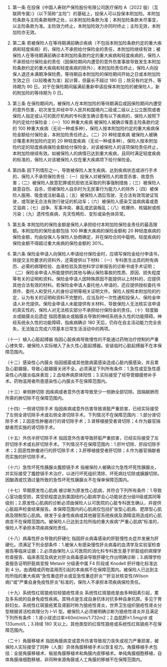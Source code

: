 1. 第一条 在投保《中国人寿财产保险股份有限公司医疗保险 A（2022 版）（互联网专属）》（以下简称“主险”）的基础上，投保人可以投保本附加险。本附加险条款与主险条款相悖之处，以本附加险条款为准；本附加险条款未尽事宜，以主险条款为准。主险效力终止，本附加险效力亦同时终止；主险无效，本附加险亦无效。

2. 第二条 若被保险人在等待期满前确诊疾病（不包括本附加险条款约定的重大疾病和轻度疾病）的，保险人不承担给付保险金的责任，本附加险继续有效；被保险人在等待期满前确诊本附加险条款约定的重大疾病和轻度疾病的，保险人不承担给付保险金的责任（因保险期间内遭受的意外伤害事故导致发生本附加险条款约定的重大疾病和轻度疾病的除外），本附加险责任终止，保险人向投保人退还未满期净保险费。等待期自本附加险的保险期间开始之日或本附加险生效之日（以较晚者为准）起计算，但最长不超过 180 日；除另有约定外，等待期为 90 日。对于在保险期间届满前重新申请投保本附加险的被保险人，新的附加险的等待期为 0 日。

3. 第三条 在保险期间内，被保险人在本附加险的等待期满后或因保险期间内遭受的意外伤害，初次发生并经中华人民共和国境内二级或二级以上公立医院或者保险人指定或认可的医疗机构的专科医生确诊患有以下疾病的，保险人按照下列约定给付保险金：（一）100 种重大疾病 被保险人被确诊罹患主险条款约定的 100 种重大疾病（无论一种或多种），保险人按本附加险约定的重大疾病保险金额给付保险金，本附加险责任终止。（二）20 种轻度疾病 被保险人被确诊罹患本附加险约定的 20 种轻度疾病（无论一种或多种），保险人按本附加险约定的轻度疾病保险金额给付保险金，对该被保险人的该项保险责任终止，本附加险继续有效。如被保险人的病情已达到重大疾病，且同时满足轻度疾病的标准的，保险人对该被保险人仅在重大疾病项下给付保险金。

4. 第四条 因下列情形之一，导致被保险人发生疾病、达到疾病状态或进行手术的，保险人不承担保险责任：（一）投保人对被保险人的故意杀害、故意伤害；（二）被保险人故意犯罪或抗拒依法采取的刑事强制措施；（三）被保险人故意自伤、自杀，但被保险人自杀时为无民事行为能力人的除外；（四）被保险人服用、吸食或注射毒品；（五）被保险人酒后驾驶、无合法有效驾驶证驾驶，或驾驶无合法有效行驶证的机动车；（六）被保险人感染艾滋病病毒或患艾滋病；（七）战争、军事冲突、暴乱或武装叛乱；（八）核爆炸、核辐射或核污染；（九）遗传性疾病，先天性畸形、变形或染色体异常。

5. 第五条 本附加险的保险金额是保险人承担给付本附加险保险金责任的最高限额。本附加险的保险金额包括 100 种重大疾病的保险金额和 20 种轻度疾病的保险金额，均由投保人与保险人协商确定，并在保险合同中载明。轻度疾病的保险金额不得超过重大疾病的保险金额的 30%。

6. 第六条 保险金申请人向保险人申请给付保险金时，应填写保险金给付申请书，除提交主险要求的资料外，还需提供以下材料：（一）专科医生出具的附有病历、必需的病理检验、血液检验及其他科学诊断报告的诊断书或手术证明；（二）保险金申请人所能提供的其他与确认保险事故的性质、原因、损失程度等有关的证明和资料。保险金申请人因特殊原因不能提供以上材料的，应提供其他合法有效的材料。若保险金申请人委托他人申请的，还应提供授权委托书原件、委托人和受托人的身份证明等相关证明文件。保险人按照本附加险的约定，认为有关的证明和资料不完整的，应当及时一次性通知投保人、保险金申请人补充提供。保险金申请人未能提供有关材料，导致保险人无法核实该申请的真实性的，保险人对无法核实部分不承担给付保险金的责任。（十）轻度脑炎或脑膜炎后遗症 指因患脑炎或脑膜炎导致的神经系统永久性的功能障碍。神经系统永久性的功能障碍，指疾病确诊 180 天后，仍存在自主活动能力完全丧失，无法独立完成六项基本日常生活活动中的两项。

（十一）植入心脏起搏器 指因心脏疾病导致慢性的不能通过药物治疗控制的严重心律失常，被保险人实际植入了永久性心脏起搏器。安装临时心脏起搏器不在本保障范围内。

（十二）感染性心内膜炎 指因细菌或其他致病菌感染造成心脏内膜感染，并且累及心脏瓣膜，导致心脏瓣膜关闭不全。必须满足下列所有条件：1.急性或亚急性感染性心内膜炎临床表现；2.血培养病原体阳性；3.实际接受了经导管瓣膜修补手术。药物滥用者所患感染性心内膜炎不在保障范围内。

（十三）单侧肺切除 因疾病或者意外伤害导致至少一侧肺全部切除。因捐献肺而所需的肺切除不在保障范围内。

（十四）一侧肾切除手术 指因疾病或意外伤害导致肾脏严重损害，已经实际接受了左侧全肾切除手术或右侧全肾切除手术。下列情况不在保障范围内：1.部分肾切除手术；2.因恶性肿瘤进行的肾切除手术；3.肾移植接受者肾切除；4.作为器官捐献者而实施的肾切除手术。

（十五）外伤半肝切除手术 指因意外伤害导致肝脏严重损害，已经实际接受了左肝切除手术或右肝切除手术。下列情况不在保障范围内：1.肝叶切除、肝段切除手术；2.因恶性肿瘤进行的肝切除手术；3.肝移植接受者肝切除；4.作为器官捐献者而实施的肝切除手术。

（十六）急性坏死性胰腺炎腹腔镜手术 指被保险人被确诊为急性坏死性胰腺炎，并实际接受了腹腔镜手术治疗，以进行坏死组织清除、坏死病灶切除或胰腺切除。因酗酒或饮酒过量所致的急性坏死性胰腺炎不在保单保障范围内。

（十七）早期原发性心肌病 被诊断为原发性心肌病，并符合下列所有条件：1.导致心室功能受损，其受损程度达到美国纽约心脏病学会心功能状态分级Ⅲ级或其同等级别；2.原发性心肌病的诊断必须由保险人认可医院的心脏专科医生确认，并提供心脏超声检查结果报告。本保障范围内的心肌病仅包括扩张型心肌病、肥厚型心肌病及限制型心肌病。继发于全身性疾病或其他器官系统疾病及酒精滥用造成的心肌病变不在保障范围内。被保险人已达到主险所指的重大疾病“严重心肌病”标准的，保险人不承担本项疾病保险责任。

（十八）病毒性肝炎导致的肝硬化 指因肝炎病毒感染的肝脏慢性炎症并发展为肝硬化。须满足下列全部条件：1.被保人有感染慢性肝炎病毒的血清学及实验室检查报告等临床证据；2.必须由保险人认可医院的消化科专科医生基于肝脏组织病理学检查报告、临床表现及病史对肝炎病毒感染导致肝硬化作出明确诊断；3.病理学检查报告证明肝脏病变按 Metavir 分级表中属 F4 阶段或 Knodell 肝纤维化标准达到 4 分。由酒精或药物滥用而引起的本疾病不在保障范围内。被保险人已达到主险所指的重大疾病“急性重症肝炎或亚急性重症肝炎”“肝豆状核变性(Wilson 病)”或“严重自身免疫性肝炎”标准的，保险人不承担本项疾病保险责任。

（十九）系统性红斑狼疮较轻狼疮性肾炎 系统性红斑狼疮是由多种因素引起，累及多系统的自身免疫性疾病。其特点是生成自身抗体对抗多种自身抗原。多见于育龄妇女。系统性红斑狼疮累及肾脏时称为狼疮性肾炎，世界卫生组织狼疮性肾炎分型根据肾活检病理分为 I-VI 型。被保险人必须被明确诊断为狼疮性肾炎并且满足下列所有条件：1.肾小球滤过率≤60ml/min/1.732m2；2.血肌酐≥1.5mg/dl 或 133umol/L；3.持续 180 天以上。其他类型的红斑性狼疮或系统性红斑狼疮不在保障范围内。

（二十）角膜移植术 指因角膜病变或意外伤害导致视力丧失或视力严重损害，被保险人实际接受了同种（人类）异体角膜移植手术以恢复视力。角膜移植手术包括：全层角膜移植术、板层角膜移植术和角膜内皮移植术。单纯角膜细胞移植，自体角膜缘细胞移植，非同种来源角膜或人工角膜的移植不在保障范围内。
